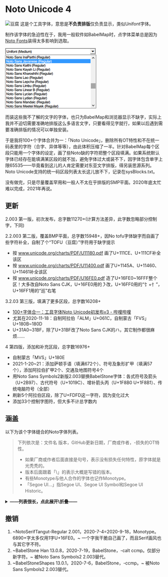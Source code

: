 # Noto Unicode 4
![豆腐](/NotoUnicode/TOFU.png)
这是个工具字体，意思是**不负责排版**仅负责显示，类似Unifont字体。

制作该字体的急迫性在于，我用一般软件如BabelMap时，点字体菜单总是因为[Noto Fonts](https://github.com/notofonts)装得太多影响到选取。

![Noto太多了](/NotoUnicode/Notoomany.png)

而装这些我不了解的文字的字体，也只为BabelMap和浏览器显示不缺字，实际上我并不迫切需要准确地排版这么多语言文字，只要看得见字就行，如果以后遇到需要准确排版的情况可以单独安装。

于是我将100+个字体合并为一：「Noto Unicode」，删除所有OT特性和不在统一码表里的字符（合字、异体等等），由此体积压缩了一半。针对BabelMap每个区段只能用一个字体的设定，画了些Noto缺的字符把整个区段填满。如果系统默认字体已经存在能填满某区段的就不加，避免字体过大或装不下，因字体包含单字上限65535——毕竟看到这儿的人肯定需要对东亚文字排版，得另装思源系列。Noto Unicode支持的统一码区段列表太长这儿放不下，记录在sysBlocks.txt。

没有做完，只是尽量覆盖罕用和一般人不太在乎排版的SMP平面。2020年底太忙难以完成，2021年再说。

## 更新
2.003 第一版，初次发布，总字数11270+(计算方法差异，此字数忽略部分控制字，下同)

2.2.003 第二版，覆盖BMP平面，总字数15948+，因No tofu字体缺字而自画了些字符补全，自制了个“TOFU（豆腐）”字符用于缺字提示
- 按 www.unicode.org/charts/PDF/U11180.pdf 画了U+111CE、U+111CF补全该区
- 按 www.unicode.org/charts/PDF/U11400.pdf 画了U+1145A、U+11460、U+11461补全该区
- 按 www.unicode.org/charts/PDF/U16FE0.pdf 造了U+16FE0~16FFF整个区！大多改自Noto Sans CJK，U+16FE0用的㇋改，U+16FF0用的“饣+忄”，U+16FF1用的“巡”右笔

3.2.03 第三版，填满了更多区段，总字数16208+
- [100+字体合一：工具字体Noto Unicode初发布v3 - 哔哩哔哩](https://www.bilibili.com/read/cv8805564)
- 尤其在2020-11-18：自制阿拉伯「ALM」U+061C，自制蒙古「FVS」U+180B~180D
- U+31A0~31BF，除了U+31BF改了Noto Sans CJK的ハ，其它制作都很麻烦……

4 第四版，添加和补充区段，总字数16976+
- 自制蒙古「MVS」U+180E
- 2021-1-20~21：添加萨顿手语（填满672个）、符号及象形扩甲（填满57个），添加阿拉伯扩甲2个、交通及地图符号4个
- 用Noto Sans Symbols2新版2.003替换BabelStone字体：各式符号及箭头（U+2B97）、古代符号（U+1019C）、增补箭头丙（U+1F8B0 U+1F8B1）、传统电脑符号（全部）
- 刷新5个阿拉伯区段，除了U+FDFD这一字符，因为变化过大
- 添加33个控制字图符，但大多不计总字数内

## 涵盖
以下为该个字体缝合的Noto字体列表。

> 下列依次是：文件名 版本，GitHub更新日期，厂商或作者，-损失的OT特性。
> - 如果厂商或作者后面直接是句号，表示没有损失任何特性，原字体就是光秃秃的。
> - 版本后面跟着「\」的表示大概是写错的版本。
> - 有些Monotype与他人合作的字体也记作Monotype。
> - 「Segoe UI…」指Segoe UI、Segoe UI Symbol和Segoe UI Historic。

<details><summary><strong>——列表很长，点此展开\折叠——</strong></summary>

1. NotoSans-Regular 2.003，2020-7-6，Monotype，-aalt c2sc case ccmp dnom frac kern liga lnum locl mark mkmk numr onum ordn pnum rtlm salt smcp ss03～ss04 subs sups tnum zero。
1. NotoMusic-Regular 2.000，2020-7-4，Monotype，-ccmp curs kern mark mkmk。与Segoe UI…重复的区段没有添加。
1. NotoSansAdlam-Regular 3.000，2020-7-4，JamraPatel LLC，-aalt case ccmp fina init kern mark medi。
1. NotoSansAnatolianHieroglyphs-Regular 2.000，2020-7-4，Monotype。
1. NotoSansArabicUI-Regular 2.007，2021-1-13，Monotype，-aalt ccmp dlig fina init isol kern locl mark medi mkmk rlig。
1. NotoSansArmenian-Regular 2.005，2020-7-5，Monotype，-kern liga mark。
1. NotoSansAvestan-Regular 2.001，2020-7-4，Monotype，-liga。
1. NotoSansBamum-Regular 2.000，2020-7-4，Monotype。
1. NotoSansBassaVah-Regular 2.000，2020-7-4，Monotype，-ccmp kern mark。
1. NotoSansBatak-Regular 2.000，2020-7-4，Monotype，-ccmp mark mkmk。
1. NotoSansBengali-Regular 2.001，2020-7-5，Monotype，-abvm abvs akhn blwf blwm blws cjct dist half init kern nukt pres pstf psts rphf vatu。
1. NotoSansBhaiksuki-Regular 2.001，2020-7-4，Monotype，-abvs ccmp dist kern mark mkmk rlig rphf ss01。
1. NotoSansBuhid-Regular 2.000，2020-7-4，Monotype，-ccmp mark。
1. NotoSansCaucasianAlbanian-Regular 2.001，2020-7-4，Monotype，-ccmp kern mark mkmk。
1. NotoSansChakma-Regular 2.001，2020-9-18，Monotype，-abvs blwf blws dist liga mark mkmk pres pstf ss01～ss03。
1. NotoSansCham-Regular 2.000，2020-7-4，Monotype，-calt ccmp clig dist kern liga locl mark mkmk pref pres。
1. NotoSansCoptic-Regular 2.000，2020-7-4，Monotype，-ccmp mark mkmk。U+2C80-U+2CFF有但未用。
1. NotoSansCuneiform-Regular 2.000，2020-7-4，Monotype。与Segoe UI…重复的区段没有添加。
1. NotoSansDevanagari-Regular 2.001，2020-9-18，Monotype，-abvm abvs akhn blwf blwm blws cjct dist half haln locl nukt pres psts rkrf rphf vatu。
1. NotoSansDevanagariUI-Regular 2.001，2020-9-18，Monotype，-同上。个别字符有差异，所以混合使用。
1. NotoSansDuployan-Regular 2.000，2020-7-4，Monotype。
1. NotoSansElbasan-Regular 2.000，2020-7-4，Monotype，-ccmp mark。
1. NotoSansElymaic-Italic 1.000，2020-7-4，Morgane Pierson，-aalt dlig kern salt ss01～ss03。貌似该字体无Regular。
1. NotoSansGeorgian-Regular 2.001，2020-7-4，Monotype，-aalt case ccmp kern mark mkmk。
1. NotoSansGlagolitic-Regular 2.000，2020-7-4，Monotype，-mark mkmk。
1. NotoSansGrantha-Regular 2.001，2020-7-4，Monotype，-abvs blwf blws calt cjct dist haln kern mark mkmk pstf psts rlig rphf ss01～ss10。
1. NotoSansGujarati-Regular 2.001，2020-7-5，Monotype，-abvm abvs akhn blwf blwm blws cjct dist half haln nukt pres psts rkrf rphf vatu。
1. NotoSansGunjalaGondi-Regular 1.001，2020-7-4，Ek Type，-calt dist kern mark mkmk ss01 ss02。
1. NotoSansGurmukhi-Regular 2.001，2020-7-5，Monotype，-abvm abvs blwf blwm blws calt dist half haln nukt pstf。
1. NotoSansHanifiRohingya-Regular 2.100，2020-7-4，Monotype，-fina init kern mark medi mkmk ss01 ss02。
1. NotoSansHanunoo-Regular 2.000，2020-7-4，Monotype，-ccmp mark salt。
1. NotoSansHatran-Regular 2.000，2020-7-4，Monotype。
1. NotoSansHebrew-Regular 3.000，2020-9-18，Ben Nathan，-ccmp dlig kern mark。
1. NotoSansIndicSiyaqNumbers 2.000，2020-7-4，Monotype，-curs ss01。
1. NotoSansKaithi-Regular 2.001，2020-7-4，Monotype，-abvs akhn cjct half kern mark mkmk psts rclt rphf ss01～ss03。
1. NotoSansKayahLi-Regular 2.001，2020-7-4，Monotype，-aalt ccmp mark。
1. NotoSansKharoshthi-Regular 2.001，2020-7-4，Monotype，-abvs blws cjct dist kern mark mkmk psts rclt ss01。
1. NotoSansKhojki-Regular 2.001，2020-7-4，Monotype，-blws ccmp dist kern mark mkmk psts salt。
1. NotoSansKhudawadi-Regular 2.000，2020-7-4，Monotype，-abvf abvs dist mark mkmk。
1. NotoSansLepcha-Regular 2.000，2020-7-4，Monotype，-abvs ccmp dist kern mark mkmk。
1. NotoSansLimbu-Regular 2.000，2020-7-4，Monotype，-ccmp mark mkmk。
1. NotoSansLinearA-Regular 2.000，2020-7-4，Monotype。
1. NotoSansLinearB-Regular 2.001，2020-7-4，Monotype。
1. NotoSansMahajani-Regular 2.000，2020-7-4，Monotype，-mark。
1. NotoSansMandaic-Regular 2.001，2020-7-4，Monotype，-aalt calt fina init isol mark medi。
1. NotoSansManichaean-Regular 2.000，2020-7-4，Monotype，-ccmp fina init mark medi rclt。
1. NotoSansMarchen-Regular 2.001\3.000，2020-7-4，Monotype，-abvs calt mark mkmk pres。
1. NotoSansMasaramGondi-Regular 1.002，2020-7-4，Ek Type，-calt dist kern mark ss01 ss02。
1. NotoSansMath-Regular 2.001，2020-7-4，Monotype，-aalt fwid mark mkmk rtlm。与Segoe UI…重复的区段没有添加。花体与Noto默认不同。
1. NotoSansMayanNumerals-Regular 2.000，2020-7-4，Monotype。
1. NotoSansMedefaidrin-Regular 1.001，2020-10-27，Dalton Maag Ltd，-kern。
1. NotoSansMeeteiMayek-Regular 2.001，2020-7-4，Monotype，-blws mark。
1. NotoSansMendeKikakui-Regular 2.000，2020-7-4，Monotype，-ccmp kern mark。
1. NotoSansMeroitic-Regular 2.000，2020-7-4，Monotype，-ccmp dist。
1. NotoSansMiao-Regular 2.001，2020-7-4，Monotype，-ccmp kern mark mkmk。
1. NotoSansModi-Regular 2.000，2020-9-18，Monotype，-calt half kern mark mkmk pres rphf。
1. NotoSansMongolian-Regular 2.001，2020-7-4，Monotype，-fina init isol medi rlig vert vrt2。与Segoe UI…重复的U+2460-U+2473没有添加。
1. NotoSansMro-Regular 2.000，2020-7-4，Monotype。
1. NotoSansMultani-Regular 2.000，2020-7-4，Monotype。
1. NotoSansNabataean-Regular 2.000，2020-7-4，Monotype。
1. NotoSansNewa-Regular 2.002，2020-9-18，Monotype，-abvs akhn blws calt ccmp curs dist half kern mark mkmk pref rphf。
1. NotoSansOldHungarian-Regular 2.001，2020-7-4，Monotype，-dlig kern liga ltrm。
1. NotoSansOldItalic-Regular 2.002，2020-7-4，Monotype，-rtlm。
1. NotoSansOldNorthArabian-Regular 2.000，2020-7-4，Monotype。
1. NotoSansOldPermic-Regular 2.000，2020-7-4，Monotype，-kern mark mkmk。
1. NotoSansOldSogdian-Regular 2.000，2020-7-4，Monotype，-aalt calt kern salt。
1. NotoSansOsage-Regular 2.000，2020-7-4，Monotype，-kern mark。
1. NotoSansPahawhHmong-Regular 2.000，2020-7-4，Monotype，-kern mark。
1. NotoSansPalmyrene-Regular 2.000，2020-7-4，Monotype，-dlig。
1. NotoSansPauCinHau-Regular 2.000，2020-7-4，Monotype，-kern。
1. NotoSansPsalterPahlavi-Regular 2.000，2020-7-4，Monotype，-calt ccmp fina init kern medi rclt。
1. NotoSansRejang-Regular 2.000，2020-7-4，Monotype，-mark。
1. NotoSansRunic-Regular 2.000，2020-7-4，Monotype。
1. NotoSansSamaritan-Regular 2.000，2020-7-4，Monotype，-calt dist mark mkmk。
1. NotoSansSaurashtra-Regular 2.000，2020-7-4，Monotype，-ccmp dist mark。
1. NotoSansSharada-Regular 2.001，2020-9-18，Monotype，-abvs akhn blws dist mark mkmk。
1. NotoSansSiddham-Regular 2.001，2020-7-4，Monotype，-ccmp dist half kern mark mkmk pref pres psts ss01～ss04。
1. NotoSansSignWriting-Regular 2.001，2020-12-25，Monotype，-calt ccmp mark mkmk。
1. NotoSansSinhala-Regular 2.001，2020-9-18，Monotype，-abvs akhn blwm blws dist dlig pres pstf psts rphf vatu。
1. NotoSansSogdian-Regular 2.000，2020-7-4，Monotype，-aalt calt fina init mark medi salt ss01～ss15 ss20～ss23。
1. NotoSansSoyombo-Regular 2.000，2020-7-4，Monotype，-ccmp dist half mark mkmk pref psts。
1. NotoSansSundanese-Regular 2.001，2020-7-4，Monotype，-ccmp mark mkmk。
1. NotoSansSylotiNagri-Regular 2.000，2020-9-18，Monotype，-ccmp dlig mark mkmk。字体的U+2055是特别设计的。
1. NotoSansSymbols-Regular 2.001，2020-7-4，Monotype，-ccmp。与Segoe UI…重复的区段没有添加。
1. NotoSansSymbols2-Regular 2.003，2020-12-25，Monotype，-ccmp mark mkmk。与Segoe UI…重复的区段没有添加。
1. NotoSansSyriac-Regular 2.000，2020-9-18，Monotype，-aalt calt ccmp fin2 fin3 fina init kern locl mark med2 medi mkmk rlig salt ss01～ss03 stch。U+2670 U+2671 U+0700-U+074F有但未用
1. NotoSansTagalog-Regular 2.000，2020-7-10，Monotype，-mark。
1. NotoSansTagbanwa-Regular 2.000，2020-7-4，Monotype。
1. NotoSansTaiTham-Regular 2.001，2020-7-4，Monotype，-ccmp liga mark。
1. NotoSansTaiViet-Regular 2.000，2020-7-4，Monotype，-mark。
1. NotoSansTakri-Regular 2.002，2020-7-4，Monotype，-abvs akhn blwf dist kern mark mkmk pstf。
1. NotoSansTamilSupplement-Regular 1.001\1.002，2020-7-5，Ek Type。
1. NotoSansTirhuta-Regular 2.001，2020-7-4，Monotype，-abvf abvs blwf blws dist kern mark mkmk pstf rphf ss01～ss03。
1. NotoSansWancho-Regular 2.000，2020-7-4，Monotype，-kern locl mark。
1. NotoSansWarangCiti-Regular 3.000，2020-7-4，Mangu Purty，-ccmp kern mark。
1. NotoSansZanabazarSquare-Regular 2.002，2020-7-4，Monotype，-ccmp kern mark mkmk rclt ss01。
1. NotoSerifAhom-Regular 2.003，2020-7-5，Monotype，-ccmp dist kern mark mkmk rlig salt。这行及以下字体没有Sans。
1. NotoSerifBalinese-Regular 2.000，2020-7-4，Monotype，-blwf ccmp dist liga mark mkmk。
1. NotoSerifDogra-Regular 1.002，2020-7-4，Ek Type，-aalt calt dist kern mark ss01～ss03。
1. NotoSerifNyiakengPuachueHmong-Regular 1.000，2020-7-4，Dalton Maag Ltd，-kern mark。
1. NotoSerifYezidi-Regular 1.000，2020-10-27，Dalton Maag Ltd，-kern mark。
1. Arimo-Regular 1.330，2020-8-5，对Arial的兼容字体，虽在Noto家族无Noto之名，-ccmp dlig kern locl mark mkmk。

1. KhitanSmallLinear 13.001，2020-4-5，景永时／BabelStone，-ccmp。

</details>

## 撤销
1. ~NotoSerifTangut-Regular 2.001，2020-7-4=2020-9-18，Monotype。6890+字太多仅用1字U+16FE0。~ 一个字我干脆自己画了，而且Serif画风也与其它字不符。
1. ~BabelStone Han 13.0.8，2020-7-19，BabelStone，-calt ccmp。仅部分新字符。~ 被Noto Sans Symbols2 2.003替代。
1. ~BabelStoneShapes 13.0.1，2020-7-6，BabelStone，-ccmp。~ 被Noto Sans Symbols2 2.003替代。